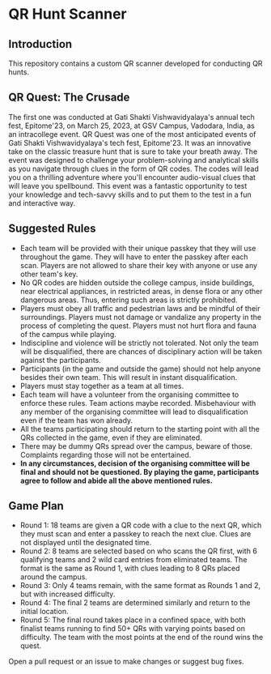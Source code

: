 # QR Hunt Scanner
## Introduction
This repository contains a custom QR scanner developed for conducting QR hunts. 
## QR Quest: The Crusade
The first one was conducted at Gati Shakti Vishwavidyalaya's annual tech fest, Epitome'23, on March 25, 2023, at GSV Campus, Vadodara, India, as an intracollege event. QR Quest was one of the most anticipated events of Gati Shakti Vishwavidyalaya's tech fest, Epitome'23. It was an innovative take on the classic treasure hunt that is sure to take your breath away. The event was designed to challenge your problem-solving and analytical skills as you navigate through clues in the form of QR codes. The codes will lead you on a thrilling adventure where you'll encounter audio-visual clues that will leave you spellbound. This event was a fantastic opportunity to test your knowledge and tech-savvy skills and to put them to the test in a fun and interactive way.
## Suggested Rules
- Each team will be provided with their unique passkey that they will use throughout the game. They will have to enter the passkey after each scan. Players are not allowed to share their key with anyone or use any other team's key.
- No QR codes are hidden outside the college campus, inside buildings, near electrical appliances, in restricted areas, in dense flora or any other dangerous areas. Thus, entering such areas is strictly prohibited.
- Players must obey all traffic and pedestrian laws and be mindful of their surroundings. Players must not damage or vandalize any property in the process of completing the quest. Players must not hurt flora and fauna of the campus while playing.
- Indiscipline and violence will be strictly not tolerated. Not only the team will be disqualified, there are chances of disciplinary action will be taken against the participants.
- Participants (in the game and outside the game) should not help anyone besides their own team. This will result in instant disqualification.
- Players must stay together as a team at all times.
- Each team will have a volunteer from the organising committee to enforce these rules. Team actions maybe recorded. Misbehaviour with any member of the organising committee will lead to disqualification even if the team has won already.
- All the teams participating should return to the starting point with all the QRs collected in the game, even if they are eliminated.
- There may be dummy QRs spread over the campus, beware of those. Complaints regarding those will not be entertained.
- **In any circumstances, decision of the organising committee will be final and should not be questioned. By playing the game, participants agree to follow and abide all the above mentioned rules.**
## Game Plan
- Round 1: 18 teams are given a QR code with a clue to the next QR, which they must scan and enter a passkey to reach the next clue. Clues are not displayed until the designated time.
- Round 2: 8 teams are selected based on who scans the QR first, with 6 qualifying teams and 2 wild card entries from eliminated teams. The format is the same as Round 1, with clues leading to 8 QRs placed around the campus.
- Round 3: Only 4 teams remain, with the same format as Rounds 1 and 2, but with increased difficulty.
- Round 4: The final 2 teams are determined similarly and return to the initial location.
- Round 5: The final round takes place in a confined space, with both finalist teams running to find 50+ QRs with varying points based on difficulty. The team with the most points at the end of the round wins the quest.

Open a pull request or an issue to make changes or suggest bug fixes.
